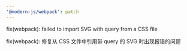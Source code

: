 ```yaml
---
'@modern-js/webpack': patch
---
```


fix(webpack): failed to import SVG with query from a CSS file

fix(webpack): 修复从 CSS 文件中引用带 query 的 SVG 时出现报错的问题
